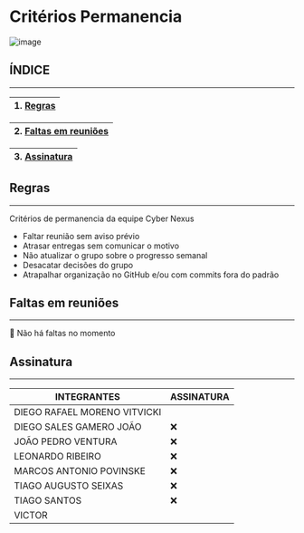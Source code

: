 # Critérios Permanencia
<html>
<body>

![image](https://github.com/user-attachments/assets/d934addd-3b30-4a1c-b168-fb32dc906470)

## **ÍNDICE**
_______________________________________________________________________________

| 1. [Regras](#REGRAS) |
|:-------:|

|2. [Faltas em  reuniões](#FALTAS) |
|:-------:|

|3. [Assinatura](#ASSINATURA) |
|:-------:|


##  <a name="REGRAS"></a> **Regras**
_______________________________________________________________________________

Critérios de permanencia da equipe Cyber Nexus
- Faltar reunião sem aviso prévio
- Atrasar entregas sem comunicar o motivo
- Não atualizar o grupo sobre o progresso semanal
- Desacatar decisões do grupo
- Atrapalhar organização no GitHub e/ou com commits fora do padrão



## <a name="FALTAS"></a> **Faltas em  reuniões** 
_______________________________________________________________________________

:date: Não há faltas no momento


## <a name="ASSINATURA"></a> **Assinatura** 
_______________________________________________________________________________

| **INTEGRANTES**| **ASSINATURA**|
|-------|--------|
| DIEGO RAFAEL MORENO VITVICKI| |
| DIEGO SALES GAMERO JOÃO| ❌ |
|  JOÃO PEDRO VENTURA | ❌ | 
|  LEONARDO RIBEIRO | ❌ |
|  MARCOS ANTONIO POVINSKE | ❌ |
|  TIAGO AUGUSTO SEIXAS  |❌ |
|  TIAGO SANTOS | ❌ |
|  VICTOR |  |

</body>
</html>
